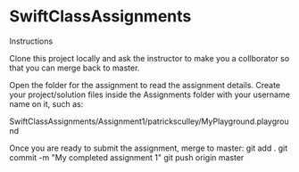 # SwiftClassAssignments

Instructions

Clone this project locally and ask the instructor to make you a collborator so that you can merge back to master.

Open the folder for the assignment to read the assignment details. Create your project/solution files inside the Assignments<num> folder with your username name on it, such as:

SwiftClassAssignments/Assignment1/patricksculley/MyPlayground.playground

Once you are ready to submit the assignment, merge to master:
git add .
git commit -m "My completed assignment 1"
git push origin master
